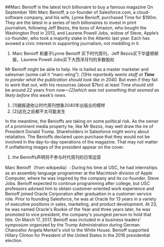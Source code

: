 ##Marc Benioff is the latest tech billionaire to buy a famous magazine
On September 16th Marc Benioff, a co-founder of Salesforce.com, a cloud-software company, and his wife, Lynne Benioff, purchased Time for $190m. They are the latest in a series of tech billionaires to invest in print journalism, following Jeff Bezos, the boss of Amazon, who bought the Washington Post in 2013, and Laurene Powell Jobs, widow of Steve, Apple’s co-founder, who took a majority stake in the Atlantic last year. Each has avowed a civic interest in supporting journalism, not meddling in it.
1. Marc Benioff 和妻子Lynne Benioff 买下时代周刊，Jeff Bezos买下华盛顿邮报，Laurene Powell Jobs买下大西洋月刊的多数股权

Mr Benioff might be able to help. He is hailed as a master marketer and salesman (some call it “marc-eting”). *[1]He reportedly wants staff at **Time** to ponder what the publication should look like in 2040.* But even if they fail to work that out, with his resources (about $7bn) at least Time should still be around 22 years from now—*[2]which was not something that seemed as likely before this week’s news*.
1. [1]据报道他让时代周刊想象2040年出版业的模样
2. [2]这在之前都不太可能发生

In the meantime, the Benioffs are taking on some political risk. As the owner of a prominent media property he, like Mr Bezos, may well draw the ire of President Donald Trump. Shareholders in Salesforce might worry about retaliation. The Benioffs declared upon purchase that they would not be involved in the day-to-day operations of the magazine. That may not matter if unflattering images of the president appear on the cover.
1. the Benioffs声明将不参与时代周刊的日常运营

Marc Benioff（from wikipedia）:
During his time at USC, he had internships as an assembly language programmer at the Macintosh division of Apple Computer, where he was inspired by the company and its co-founder, Steve Jobs.
Benioff expected to continue programming after college, but USC professors advised him to obtain customer-oriented work experience and Benioff joined Oracle Corporation after graduation in a customer-service role. Prior to founding Salesforce, he was at Oracle for 13 years in a variety of executive positions in sales, marketing, and product development. At 23, he was named Oracle's Rookie of the Year and three years later, he was promoted to vice president, the company's youngest person to hold that title.
On March 17, 2017, Benioff was included in a business leaders' symposium organized by the Trump Administration during German Chancellor Angela Merkel's visit to the White House.
Benioff supported Hillary Clinton for President of the United States in the 2016 presidential election.
